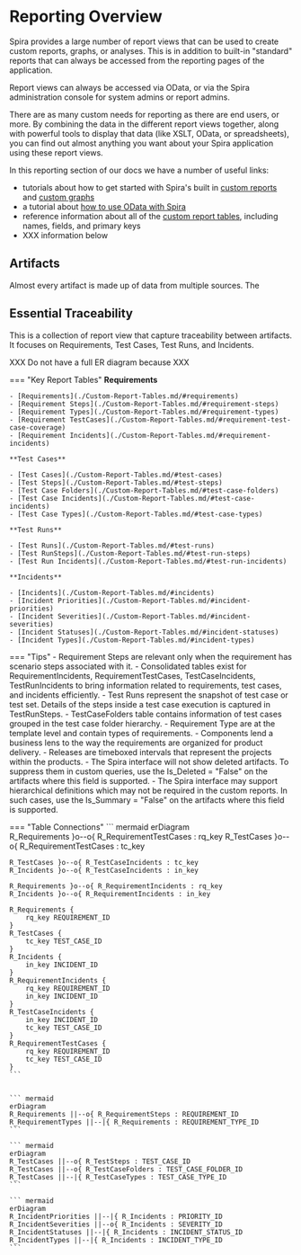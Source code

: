 # Reporting Overview
Spira provides a large number of report views that can be used to create custom reports, graphs, or analyses. This is in addition to built-in "standard" reports that can always be accessed from the reporting pages of the application.

Report views can always be accessed via OData, or via the Spira administration console for system admins or report admins.

There are as many custom needs for reporting as there are end users, or more. By combining the data in the different report views together, along with powerful tools to display that data (like XSLT, OData, or spreadsheets), you can find out almost anything you want about your Spira application using these report views.

In this reporting section of our docs we have a number of useful links:
- tutorials about how to get started with Spira's built in [custom reports](./Custom-Report-Tables.md) and [custom graphs](./Custom-Graph-Tutorial.md)
- a tutorial about [how to use OData with Spira](./OData-Tutorial.md)
- reference information about all of the [custom report tables](./Custom-Report-Tables.md), including names, fields, and primary keys
- XXX information below


## Artifacts
Almost every artifact is made up of data from multiple sources. The 

## Essential Traceability
This is a collection of report view that capture traceability between artifacts. It focuses on Requirements, Test Cases, Test Runs, and Incidents.

XXX Do not have a full ER diagram because XXX

=== "Key Report Tables"
    **Requirements**

    - [Requirements](./Custom-Report-Tables.md/#requirements)
    - [Requirement Steps](./Custom-Report-Tables.md/#requirement-steps)
    - [Requirement Types](./Custom-Report-Tables.md/#requirement-types)
    - [Requirement TestCases](./Custom-Report-Tables.md/#requirement-test-case-coverage)
    - [Requirement Incidents](./Custom-Report-Tables.md/#requirement-incidents)

    **Test Cases**

    - [Test Cases](./Custom-Report-Tables.md/#test-cases)
    - [Test Steps](./Custom-Report-Tables.md/#test-steps)
    - [Test Case Folders](./Custom-Report-Tables.md/#test-case-folders)
    - [Test Case Incidents](./Custom-Report-Tables.md/#test-case-incidents)
    - [Test Case Types](./Custom-Report-Tables.md/#test-case-types)

    **Test Runs**

    - [Test Runs](./Custom-Report-Tables.md/#test-runs)
    - [Test RunSteps](./Custom-Report-Tables.md/#test-run-steps)
    - [Test Run Incidents](./Custom-Report-Tables.md/#test-run-incidents)

    **Incidents**

    - [Incidents](./Custom-Report-Tables.md/#incidents)
    - [Incident Priorities](./Custom-Report-Tables.md/#incident-priorities)
    - [Incident Severities](./Custom-Report-Tables.md/#incident-severities)
    - [Incident Statuses](./Custom-Report-Tables.md/#incident-statuses)
    - [Incident Types](./Custom-Report-Tables.md/#incident-types)

=== "Tips"
    - Requirement Steps are relevant only when the requirement has scenario steps associated with it.
    - Consolidated tables exist for RequirementIncidents, RequirementTestCases, TestCaseIncidents, TestRunIncidents to bring information related to requirements, test cases, and incidents efficiently.
    - Test Runs represent the snapshot of test case or test set. Details of the steps inside a test case execution is captured in TestRunSteps.
    - TestCaseFolders table contains information of test cases grouped in the test case folder hierarchy.
    - Requirement Type are at the template level and contain types of requirements.
    - Components lend a business lens to the way the requirements are organized for product delivery.
    - Releases are timeboxed intervals that represent the projects within the products.
    - The Spira interface will not show deleted artifacts. To suppress them in custom queries, use the Is_Deleted = "False" on the artifacts where this field is supported.
    - The Spira interface may support hierarchical definitions which may not be required in the custom reports. In such cases, use the Is_Summary = "False" on the artifacts where this field is supported.


=== "Table Connections"
    ``` mermaid
    erDiagram  
    R_Requirements }o--o{ R_RequirementTestCases : rq_key
    R_TestCases }o--o{ R_RequirementTestCases : tc_key

    R_TestCases }o--o{ R_TestCaseIncidents : tc_key
    R_Incidents }o--o{ R_TestCaseIncidents : in_key

    R_Requirements }o--o{ R_RequirementIncidents : rq_key
    R_Incidents }o--o{ R_RequirementIncidents : in_key

    R_Requirements {
        rq_key REQUIREMENT_ID
    }
    R_TestCases {
        tc_key TEST_CASE_ID
    }
    R_Incidents {
        in_key INCIDENT_ID
    }
    R_RequirementIncidents {
        rq_key REQUIREMENT_ID
        in_key INCIDENT_ID
    }
    R_TestCaseIncidents {
        in_key INCIDENT_ID
        tc_key TEST_CASE_ID
    }
    R_RequirementTestCases {
        rq_key REQUIREMENT_ID
        tc_key TEST_CASE_ID
    }
    ```


    ``` mermaid
    erDiagram
    R_Requirements ||--o{ R_RequirementSteps : REQUIREMENT_ID
    R_RequirementTypes ||--|{ R_Requirements : REQUIREMENT_TYPE_ID
    ```

    ``` mermaid
    erDiagram
    R_TestCases ||--o{ R_TestSteps : TEST_CASE_ID
    R_TestCases ||--o{ R_TestCaseFolders : TEST_CASE_FOLDER_ID
    R_TestCases ||--|{ R_TestCaseTypes : TEST_CASE_TYPE_ID
    ```

    ``` mermaid
    erDiagram
    R_IncidentPriorities ||--|{ R_Incidents : PRIORITY_ID
    R_IncidentSeverities ||--o{ R_Incidents : SEVERITY_ID
    R_IncidentStatuses ||--|{ R_Incidents : INCIDENT_STATUS_ID
    R_IncidentTypes ||--|{ R_Incidents : INCIDENT_TYPE_ID
    ```
